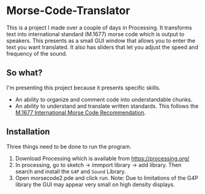 # Morse-Code-Translator
This is a project I made over a couple of days in Processing. It transforms text into international standard (M.1677) morse code  which is output to speakers. This presents as a small GUI window that allows you to enter the text you want translated. It also has sliders that let you adjust the speed and frequency of the sound.

## So what?
I'm presenting this project because it presents specific skills.
* An ability to organize and comment code into understandable chunks.
* An ability to understand and translate written standards. This follows the [M.1677 International Morse Code Recommendation](https://www.itu.int/rec/R-REC-M.1677-1-200910-I/).



## Installation
Three things need to be done to run the program.
1. Download Processing which is available from https://processing.org/
2. In processing, go to sketch -> immport library -> add library. Then search and install the `G4P` and `Sound` Library.
3. Open morsecode2.pde and click run.
Note: Due to limitations of the G4P library the GUI may appear very small on high density displays.

